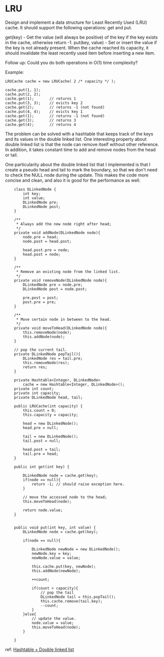 # LRU 

Design and implement a data structure for Least Recently Used (LRU) cache. It should support the following operations: get and put.

get(key) - Get the value (will always be positive) of the key if the key exists in the cache, otherwise return -1.
put(key, value) - Set or insert the value if the key is not already present. When the cache reached its capacity, it should invalidate the least recently used item before inserting a new item.

Follow up:
Could you do both operations in O(1) time complexity?

Example:

    LRUCache cache = new LRUCache( 2 /* capacity */ );

    cache.put(1, 1);
    cache.put(2, 2);
    cache.get(1);       // returns 1
    cache.put(3, 3);    // evicts key 2
    cache.get(2);       // returns -1 (not found)
    cache.put(4, 4);    // evicts key 1
    cache.get(1);       // returns -1 (not found)
    cache.get(3);       // returns 3
    cache.get(4);       // returns 4
    
    
The problem can be solved with a hashtable that keeps track of the keys and its values in the double linked list. One interesting property about double linked list is that the node can remove itself without other reference. In addition, it takes constant time to add and remove nodes from the head or tail.

One particularity about the double linked list that I implemented is that I create a pseudo head and tail to mark the boundary, so that we don't need to check the NULL node during the update. This makes the code more concise and clean, and also it is good for the performance as well.

        class DLinkedNode {
            int key;
            int value;
            DLinkedNode pre;
            DLinkedNode post;
        }

        /**
         * Always add the new node right after head;
         */
        private void addNode(DLinkedNode node){
            node.pre = head;
            node.post = head.post;

            head.post.pre = node;
            head.post = node;
        }

        /**
         * Remove an existing node from the linked list.
         */
        private void removeNode(DLinkedNode node){
            DLinkedNode pre = node.pre;
            DLinkedNode post = node.post;

            pre.post = post;
            post.pre = pre;
        }

        /**
         * Move certain node in between to the head.
         */
        private void moveToHead(DLinkedNode node){
            this.removeNode(node);
            this.addNode(node);
        }

        // pop the current tail. 
        private DLinkedNode popTail(){
            DLinkedNode res = tail.pre;
            this.removeNode(res);
            return res;
        }

        private Hashtable<Integer, DLinkedNode> 
            cache = new Hashtable<Integer, DLinkedNode>();
        private int count;
        private int capacity;
        private DLinkedNode head, tail;

        public LRUCache(int capacity) {
            this.count = 0;
            this.capacity = capacity;

            head = new DLinkedNode();
            head.pre = null;

            tail = new DLinkedNode();
            tail.post = null;

            head.post = tail;
            tail.pre = head;
        }

        public int get(int key) {

            DLinkedNode node = cache.get(key);
            if(node == null){
                return -1; // should raise exception here.
            }

            // move the accessed node to the head;
            this.moveToHead(node);

            return node.value;
        }


        public void put(int key, int value) {
            DLinkedNode node = cache.get(key);

            if(node == null){

                DLinkedNode newNode = new DLinkedNode();
                newNode.key = key;
                newNode.value = value;

                this.cache.put(key, newNode);
                this.addNode(newNode);

                ++count;

                if(count > capacity){
                    // pop the tail
                    DLinkedNode tail = this.popTail();
                    this.cache.remove(tail.key);
                    --count;
                }
            }else{
                // update the value.
                node.value = value;
                this.moveToHead(node);
            }

        }


ref: [Hashtable + Double linked list](https://leetcode.com/problems/lru-cache/discuss/45911/Java-Hashtable-+-Double-linked-list-(with-a-touch-of-pseudo-nodes))
